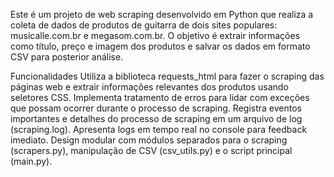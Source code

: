 Este é um projeto de web scraping desenvolvido em Python que realiza a coleta de dados de produtos de guitarra de dois sites populares: musicalle.com.br e megasom.com.br. O objetivo é extrair informações como título, preço e imagem dos produtos e salvar os dados em formato CSV para posterior análise.

Funcionalidades
Utiliza a biblioteca requests_html para fazer o scraping das páginas web e extrair informações relevantes dos produtos usando seletores CSS.
Implementa tratamento de erros para lidar com exceções que possam ocorrer durante o processo de scraping.
Registra eventos importantes e detalhes do processo de scraping em um arquivo de log (scraping.log).
Apresenta logs em tempo real no console para feedback imediato.
Design modular com módulos separados para o scraping (scrapers.py), manipulação de CSV (csv_utils.py) e o script principal (main.py).

